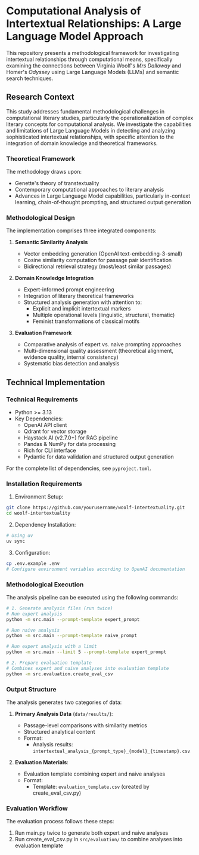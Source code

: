 # Computational Analysis of Intertextual Relationships: A Large Language Model Approach

This repository presents a methodological framework for investigating intertextual relationships through computational means, specifically examining the connections between Virginia Woolf's *Mrs Dalloway* and Homer's *Odyssey* using Large Language Models (LLMs) and semantic search techniques.

## Research Context

This study addresses fundamental methodological challenges in computational literary studies, particularly the operationalization of complex literary concepts for computational analysis. We investigate the capabilities and limitations of Large Language Models in detecting and analyzing sophisticated intertextual relationships, with specific attention to the integration of domain knowledge and theoretical frameworks.

### Theoretical Framework

The methodology draws upon:
- Genette's theory of transtextuality
- Contemporary computational approaches to literary analysis
- Advances in Large Language Model capabilities, particularly in-context learning, chain-of-thought prompting, and structured output generation

### Methodological Design

The implementation comprises three integrated components:

1. **Semantic Similarity Analysis**
   - Vector embedding generation (OpenAI text-embedding-3-small)
   - Cosine similarity computation for passage pair identification
   - Bidirectional retrieval strategy (most/least similar passages)

2. **Domain Knowledge Integration**
   - Expert-informed prompt engineering
   - Integration of literary theoretical frameworks
   - Structured analysis generation with attention to:
     - Explicit and implicit intertextual markers
     - Multiple operational levels (linguistic, structural, thematic)
     - Feminist transformations of classical motifs

3. **Evaluation Framework**
   - Comparative analysis of expert vs. naive prompting approaches
   - Multi-dimensional quality assessment (theoretical alignment, evidence quality, internal consistency)
   - Systematic bias detection and analysis

## Technical Implementation

### Technical Requirements

- Python >= 3.13
- Key Dependencies:
  - OpenAI API client
  - Qdrant for vector storage
  - Haystack AI (v2.7.0+) for RAG pipeline
  - Pandas & NumPy for data processing
  - Rich for CLI interface
  - Pydantic for data validation and structured output generation

For the complete list of dependencies, see `pyproject.toml`.

### Installation Requirements

1. Environment Setup:
```bash
git clone https://github.com/yourusername/woolf-intertextuality.git
cd woolf-intertextuality
```

2. Dependency Installation:
```bash
# Using uv
uv sync
```

3. Configuration:
```bash
cp .env.example .env
# Configure environment variables according to OpenAI documentation
```

### Methodological Execution

The analysis pipeline can be executed using the following commands:

```bash
# 1. Generate analysis files (run twice)
# Run expert analysis
python -m src.main --prompt-template expert_prompt

# Run naive analysis
python -m src.main --prompt-template naive_prompt

# Run expert analysis with a limit
python -m src.main --limit 5 --prompt-template expert_prompt

# 2. Prepare evaluation template
# Combines expert and naive analyses into evaluation template
python -m src.evaluation.create_eval_csv

```

### Output Structure

The analysis generates two categories of data:

1. **Primary Analysis Data** (`data/results/`):
   - Passage-level comparisons with similarity metrics
   - Structured analytical content
   - Format: 
     - Analysis results: `intertextual_analysis_{prompt_type}_{model}_{timestamp}.csv`

2. **Evaluation Materials**:
   - Evaluation template combining expert and naive analyses
   - Format:
     - Template: `evaluation_template.csv` (created by create_eval_csv.py)

### Evaluation Workflow

The evaluation process follows these steps:

1. Run main.py twice to generate both expert and naive analyses
2. Run create_eval_csv.py in `src/evaluation/` to combine analyses into evaluation template

